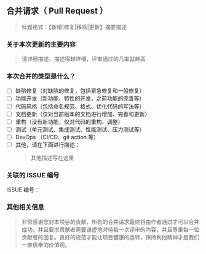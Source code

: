## 合并请求（ Pull Request ）
>标题格式：【新增|修复|移除|更新】摘要描述

### 关于本次更新的主要内容
> 请详细描述，描述得越详细，评审通过的几率就越高

### 本次合并的类型是什么？
- [ ] 缺陷修复（对缺陷的修复，包括紧急修复和一般修复） 
- [ ] 功能开发（新功能、特性的开发，之前功能的完善等）
- [ ] 代码风格（包括命名规范、格式、优化代码的写法等）
- [ ] 文档更新（仅对当前版本的文档进行增加、完善和更新）
- [ ] 重构（没有新功能，仅对代码的重构、调整）
- [ ] 测试（单元测试、集成测试、性能测试、压力测试等）
- [ ] DevOps （CI/CD、git action 等）
- [ ] 其他，请在下面进行描述：
   > 其他描述写在这里
   
### 关联的 ISSUE 编号
ISSUE 编号：

### 其他相关信息
<!--如果有，请写明-->

> 非常感谢您对本项目的贡献，所有的合并请求最终将由作者通过才可以合并成功。并且要求贡献者需要谦虚地对待每一次评审的内容，并且尊重每一位贡献者的回复。良好的规范才能让项目健康的运转，保持利他精神才是我们一直信奉的价值观。